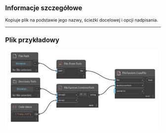## Informacje szczegółowe
Kopiuje plik na podstawie jego nazwy, ścieżki docelowej i opcji nadpisania.
___
## Plik przykładowy

![CopyFile](./DSCore.IO.FileSystem.CopyFile_img.jpg)

